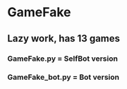 # GameFake

## Lazy work, has 13 games
### GameFake.py = SelfBot version
### GameFake_bot.py = Bot version

